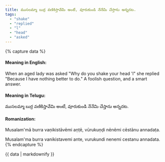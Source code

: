 ```yaml
---
title: ముసలమ్మా బుర్ర వణికిస్తావేమి అంటే, వూరుకుండి నేనేమి చేస్తాను అన్నదట.
tags:
  - "shake"
  - "replied"
  - "l"
  - "head"
  - "asked"
---
```


{% capture data %}
#### Meaning in English:
When an aged lady was asked "Why do you shake your head 'l" she replied "Because I have nothing better to do."
A foolish question, and a smart answer.

#### Meaning in Telugu:
ముసలమ్మా బుర్ర వణికిస్తావేమి అంటే, వూరుకుండి నేనేమి చేస్తాను అన్నదట.

#### Romanization:
Musalam'mā burra vaṇikistāvēmi aṇṭē, vūrukuṇḍi nēnēmi cēstānu annadaṭa.

Musalam'ma burra vanikistavemi ante, vurukundi nenemi cestanu annadata.
{% endcapture %}

{{ data | markdownify }}

